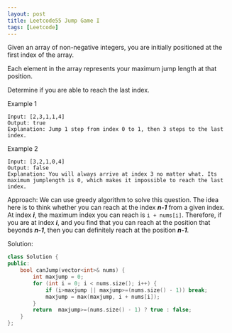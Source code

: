 ```yaml
---
layout: post
title: Leetcode55 Jump Game I
tags: [Leetcode]
---
```

Given an array of non-negative integers, you are initially positioned at the first index of the array.

Each element in the array represents your maximum jump length at that position.

Determine if you are able to reach the last index.
<!--excerpt-->

Example 1
```
Input: [2,3,1,1,4]
Output: true
Explanation: Jump 1 step from index 0 to 1, then 3 steps to the last index.
```

Example 2
```
Input: [3,2,1,0,4]
Output: false
Explanation: You will always arrive at index 3 no matter what. Its maximum jumplength is 0, which makes it impossible to reach the last index.
```

Approach:
We can use greedy algorithm to solve this question. The idea here is to think whether you can reach at the index ***n-1*** from a given index. At index ***i***, the maximum index you can reach is `i + nums[i]`. Therefore, if you are at index ***i***, and you find that you can reach at the position that beyonds ***n-1***, then you can definitely reach at the position ***n-1***.

Solution:
```C++
class Solution {
public:
    bool canJump(vector<int>& nums) {
        int maxjump = 0;
        for (int i = 0; i < nums.size(); i++) {
            if (i>maxjump || maxjump>=(nums.size() - 1)) break;
            maxjump = max(maxjump, i + nums[i]);
        }
        return  maxjump>=(nums.size() - 1) ? true : false;
    }
};
```